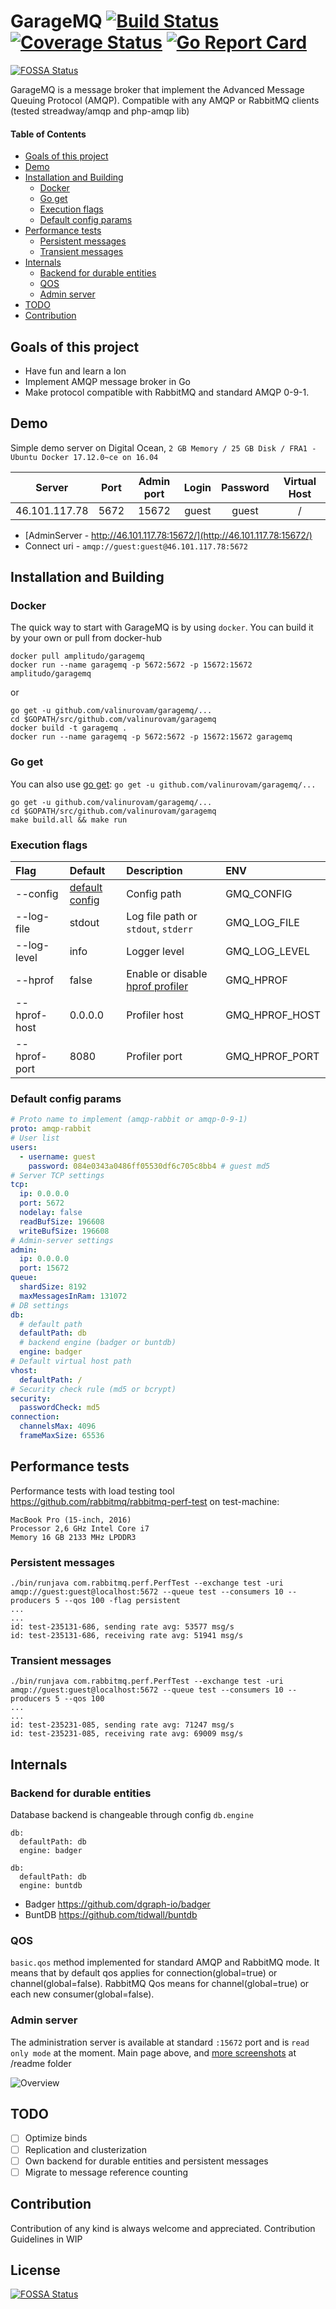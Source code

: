 # GarageMQ [![Build Status](https://travis-ci.org/valinurovam/garagemq.svg?branch=master)](https://travis-ci.org/valinurovam/garagemq) [![Coverage Status](https://coveralls.io/repos/github/valinurovam/garagemq/badge.svg)](https://coveralls.io/github/valinurovam/garagemq) [![Go Report Card](https://goreportcard.com/badge/github.com/valinurovam/garagemq)](https://goreportcard.com/report/github.com/valinurovam/garagemq)
[![FOSSA Status](https://app.fossa.io/api/projects/git%2Bgithub.com%2Fkubemq%2Fgaragemq.svg?type=shield)](https://app.fossa.io/projects/git%2Bgithub.com%2Fkubemq%2Fgaragemq?ref=badge_shield)

GarageMQ is a message broker that implement the Advanced Message Queuing Protocol (AMQP). Compatible with any AMQP or RabbitMQ clients (tested streadway/amqp and php-amqp lib)

#### Table of Contents
- [Goals of this project](#goals-of-this-project)
- [Demo](#demo)
- [Installation and Building](#installation-and-building)
  - [Docker](#docker)
  - [Go get](#go-get)
  - [Execution flags](#execution-flags)
  - [Default config params](#default-config-params)
- [Performance tests](#performance-tests)
  - [Persistent messages](#persistent-messages)
  - [Transient messages](#transient-messages)
- [Internals](#internals)
  - [Backend for durable entities](#backend-for-durable-entities)
  - [QOS](#qos)
  - [Admin server](#admin-server)
- [TODO](#todo)
- [Contribution](#contribution)

## Goals of this project

- Have fun and learn a lon
- Implement AMQP message broker in Go
- Make protocol compatible with RabbitMQ and standard AMQP 0-9-1.


## Demo
Simple demo server on Digital Ocean, ```2 GB Memory / 25 GB Disk / FRA1 - Ubuntu Docker 17.12.0~ce on 16.04```

|     Server    | Port | Admin port | Login | Password | Virtual Host |
|:-------------:|:----:|:----------:|:-----:|:--------:|:------------:|
| 46.101.117.78 | 5672 |    15672    | guest |   guest  |       /      |

- [AdminServer - http://46.101.117.78:15672/](http://46.101.117.78:15672/)
- Connect uri - ```amqp://guest:guest@46.101.117.78:5672```

## Installation and Building
### Docker

The quick way to start with GarageMQ is by using `docker`. You can build it by your own or pull from docker-hub 
```shell
docker pull amplitudo/garagemq
docker run --name garagemq -p 5672:5672 -p 15672:15672 amplitudo/garagemq
```
or

```shell
go get -u github.com/valinurovam/garagemq/...
cd $GOPATH/src/github.com/valinurovam/garagemq
docker build -t garagemq .
docker run --name garagemq -p 5672:5672 -p 15672:15672 garagemq

```
### Go get
You can also use [go get](https://golang.org/cmd/go/#hdr-Download_and_install_packages_and_dependencies): ```go get -u github.com/valinurovam/garagemq/...```
```shell
go get -u github.com/valinurovam/garagemq/...
cd $GOPATH/src/github.com/valinurovam/garagemq
make build.all && make run
```
### Execution flags
| Flag | Default | Description | ENV |
| :--- | :--- | :--- | :--- |
| --config | [default config](#default-config-params) | Config path | GMQ_CONFIG |
| --log-file | stdout | Log file path or `stdout`, `stderr`| GMQ_LOG_FILE |
| --log-level | info | Logger level | GMQ_LOG_LEVEL |
| --hprof | false | Enable or disable [hprof profiler](https://golang.org/pkg/net/http/pprof/#pkg-overview) | GMQ_HPROF |
| --hprof-host | 0.0.0.0 | Profiler host | GMQ_HPROF_HOST |
| --hprof-port | 8080 | Profiler port | GMQ_HPROF_PORT |

### Default config params
```yaml
# Proto name to implement (amqp-rabbit or amqp-0-9-1)
proto: amqp-rabbit
# User list
users:
  - username: guest
    password: 084e0343a0486ff05530df6c705c8bb4 # guest md5
# Server TCP settings
tcp:
  ip: 0.0.0.0
  port: 5672
  nodelay: false
  readBufSize: 196608
  writeBufSize: 196608
# Admin-server settings
admin:
  ip: 0.0.0.0
  port: 15672
queue:
  shardSize: 8192
  maxMessagesInRam: 131072
# DB settings
db:
  # default path 
  defaultPath: db
  # backend engine (badger or buntdb) 
  engine: badger
# Default virtual host path  
vhost:
  defaultPath: /
# Security check rule (md5 or bcrypt)
security:
  passwordCheck: md5
connection:
  channelsMax: 4096
  frameMaxSize: 65536
```

## Performance tests

Performance tests with load testing tool https://github.com/rabbitmq/rabbitmq-perf-test on test-machine:
``` 
MacBook Pro (15-inch, 2016)
Processor 2,6 GHz Intel Core i7
Memory 16 GB 2133 MHz LPDDR3
```
### Persistent messages
```shell
./bin/runjava com.rabbitmq.perf.PerfTest --exchange test -uri amqp://guest:guest@localhost:5672 --queue test --consumers 10 --producers 5 --qos 100 -flag persistent
...
...
id: test-235131-686, sending rate avg: 53577 msg/s
id: test-235131-686, receiving rate avg: 51941 msg/s
```
### Transient messages
```shell
./bin/runjava com.rabbitmq.perf.PerfTest --exchange test -uri amqp://guest:guest@localhost:5672 --queue test --consumers 10 --producers 5 --qos 100
...
...
id: test-235231-085, sending rate avg: 71247 msg/s
id: test-235231-085, receiving rate avg: 69009 msg/s
```

## Internals

### Backend for durable entities
Database backend is changeable through config `db.engine` 
```
db:
  defaultPath: db
  engine: badger
```
```
db:
  defaultPath: db
  engine: buntdb
```
- Badger https://github.com/dgraph-io/badger
- BuntDB https://github.com/tidwall/buntdb

### QOS

`basic.qos` method implemented for standard AMQP and RabbitMQ mode. It means that by default qos applies for connection(global=true) or channel(global=false). 
RabbitMQ Qos means for channel(global=true) or each new consumer(global=false).

### Admin server

The administration server is available at standard `:15672` port and is `read only mode` at the moment. Main page above, and [more screenshots](/readme) at /readme folder

![Overview](readme/overview.jpg)

## TODO
- [ ] Optimize binds
- [ ] Replication and clusterization
- [ ] Own backend for durable entities and persistent messages
- [ ] Migrate to message reference counting

## Contribution
Contribution of any kind is always welcome and appreciated. Contribution Guidelines in WIP

## License
[![FOSSA Status](https://app.fossa.io/api/projects/git%2Bgithub.com%2Fkubemq%2Fgaragemq.svg?type=large)](https://app.fossa.io/projects/git%2Bgithub.com%2Fkubemq%2Fgaragemq?ref=badge_large)